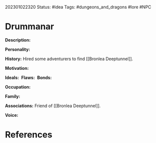 202301022320
Status: #idea
Tags: #dungeons_and_dragons #lore #NPC 

# Drummanar
**Description:** 

**Personality:** 

**History:** Hired some adventurers to find [[Bronlea Deeptunnel]].

**Motivation:** 

**Ideals:** 
**Flaws:** 
**Bonds:** 

**Occupation:** 

**Family:** 

**Associations:** Friend of [[Bronlea Deeptunnel]]. 

**Voice:** 



# References